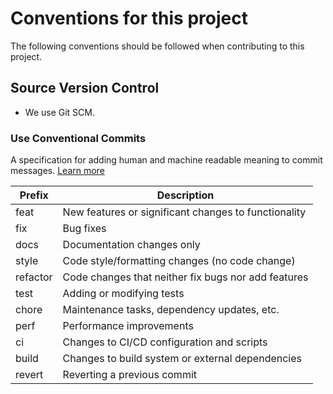 # Conventions for this project

The following conventions should be followed when contributing to this project.

## Source Version Control

- We use Git SCM.

### Use Conventional Commits

A specification for adding human and machine readable meaning to commit messages. [Learn more](https://www.conventionalcommits.org/)

| Prefix   | Description                                          |
| -------- | ---------------------------------------------------- |
| feat     | New features or significant changes to functionality |
| fix      | Bug fixes                                            |
| docs     | Documentation changes only                           |
| style    | Code style/formatting changes (no code change)       |
| refactor | Code changes that neither fix bugs nor add features  |
| test     | Adding or modifying tests                            |
| chore    | Maintenance tasks, dependency updates, etc.          |
| perf     | Performance improvements                             |
| ci       | Changes to CI/CD configuration and scripts           |
| build    | Changes to build system or external dependencies     |
| revert   | Reverting a previous commit                          |
